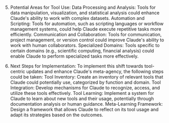 
5. Potential Areas for Tool Use:
Data Processing and Analysis: Tools for data manipulation, visualization, and statistical analysis could enhance Claude's ability to work with complex datasets.
Automation and Scripting: Tools for automation, such as scripting languages or workflow management systems, could help Claude execute repetitive tasks more efficiently.
Communication and Collaboration: Tools for communication, project management, or version control could improve Claude's ability to work with human collaborators.
Specialized Domains: Tools specific to certain domains (e.g., scientific computing, financial analysis) could enable Claude to perform specialized tasks more effectively.

6. Next Steps for Implementation:
To implement this shift towards tool-centric updates and enhance Claude's meta-agency, the following steps could be taken:
Tool Inventory: Create an inventory of relevant tools that Claude could potentially use, categorized by function and domain.
Tool Integration: Develop mechanisms for Claude to recognize, access, and utilize these tools effectively.
Tool Learning: Implement a system for Claude to learn about new tools and their usage, potentially through documentation analysis or human guidance.
Meta-Learning Framework: Design a framework that allows Claude to reflect on its tool usage and adapt its strategies based on the outcomes.
